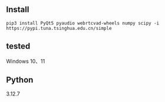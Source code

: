 ## Install

```shell
pip3 install PyQt5 pyaudio webrtcvad-wheels numpy scipy -i https://pypi.tuna.tsinghua.edu.cn/simple
```

## tested
Windows 10、11

## Python
3.12.7

